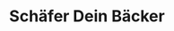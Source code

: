 ---
title: "Schäfer Dein Bäcker"
url: /solms/schaefer-dein-baecker-solmser-gewerbepark/
shop: Bäckerei
---